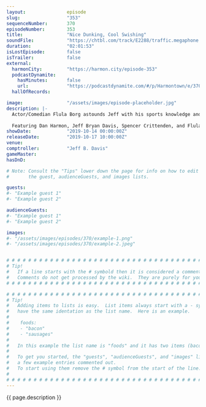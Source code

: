 ```yaml
---
layout:               episode
slug:                 "353"
sequenceNumber:       370
episodeNumber:        353
title:                "Nice Dunking, Cool Swishing"
soundFile:            "https://chtbl.com/track/E2288/traffic.megaphone.fm/STA3280237383.mp3?updated=1596574812"
duration:             "02:01:53"
isLostEpisode:        false
isTrailer:            false
external:
  harmonCity:         "https://harmon.city/episode-353"
  podcastDynamite:
    hasMinutes:       false
    url:              "https://podcastdynamite.com/#/p/Harmontown/e/370/353"
  hallOfRecords:      

image:                "/assets/images/episode-placeholder.jpg"
description: |-
  Actor/Comedian Flula Borg astounds Jeff with his sports knowledge and 1980's American pop culture references, teaches us his favorite German words, and helps Dan become the best hype man he can be.
  
  Featuring Dan Harmon, Jeff Bryan Davis, Spencer Crittenden, and Flula Borg.
showDate:             "2019-10-14 00:00:00Z"
releaseDate:          "2019-10-17 10:00:00Z"
venue:                
comptroller:          "Jeff B. Davis"
gameMaster:           
hasDnD:               

# Note: Consult the "Tips" lower down the page for info on how to edit
#       the guest, audienceGuests, and images lists.

guests:
#- "Example guest 1"
#- "Example guest 2"

audienceGuests:
#- "Example guest 1"
#- "Example guest 2"

images:
#- "/assets/images/episodes/370/example-1.png"
#- "/assets/images/episodes/370/example-2.jpeg"


# # # # # # # # # # # # # # # # # # # # # # # # # # # # # # # # # # # # # # # # # # # # #
# Tip!
#   If a line starts with the # symbold then it is considered a comment.
#   Comments do not get processed by the wiki.  They are purely for your information.
# # # # # # # # # # # # # # # # # # # # # # # # # # # # # # # # # # # # # # # # # # # # #

# # # # # # # # # # # # # # # # # # # # # # # # # # # # # # # # # # # # # # # # # # # # #
# Tip!
#   Adding items to lists is easy.  List items always start with a - symbol and have
#   have the same identation as the list name.  Here is an example.
#
#    foods:
#    - "bacon"
#    - "sausages"
#
#   In this example the list name is "foods" and it has two items (bacon, and sausages).
#
#   To get you started, the "guests", "audienceGuests", and "images" lists below have
#   a few example entries commented out.
#   To start using them remove the # symbol from the start of the line.
#
# # # # # # # # # # # # # # # # # # # # # # # # # # # # # # # # # # # # # # # # # # # # #
---
```


<!-- The episode description will be rendered here -->
{{ page.description }}

<!-- Add your content BELOW here -->
<!-- vvvvvvvvvvvvvvvvvvvvvvvvvvv -->




<!-- ^^^^^^^^^^^^^^^^^^^^^^^^^^^ -->
<!-- Add your content ABOVE here -->

<!-- The episode gallery will be rendered here -->